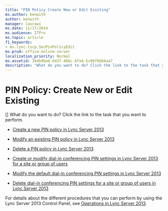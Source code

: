 ```yaml
---
title: "PIN Policy Create New or Edit Existing"
ms.author: kenwith
author: kenwith
manager: laurawi
ms.date: 11/17/2014
ms.audience: ITPro
ms.topic: article
f1_keywords:
- ms.lync.lscp.SecPinPolicyEdit
ms.prod: office-online-server
localization_priority: Normal
ms.assetid: 344b9be6-dd37-46bc-bfa4-5c06f6666aa7
description: "What do you want to do? Click the link to the task that you want to perform."
---
```


# PIN Policy: Create New or Edit Existing
[]
What do you want to do? Click the link to the task that you want to perform.
  
- [Create a new PIN policy in Lync Server 2013](create-a-new-pin-policy.md)
    
- [Modify an existing PIN policy in Lync Server 2013](modify-an-existing-pin-policy.md)
    
- [Delete a PIN policy in Lync Server 2013](delete-a-pin-policy.md)
    
- [Create or modify dial-in conferencing PIN settings in Lync Server 2013 for a site or group of users](create-or-modify-dial-in-conferencing-pin-settings-for-a-site-or-group-of-users.md)
    
- [Modify the default dial-in conferencing PIN settings in Lync Server 2013](modify-the-default-dial-in-conferencing-pin-settings.md)
    
- [Delete dial-in conferencing PIN settings for a site or group of users in Lync Server 2013](delete-dial-in-conferencing-pin-settings-for-a-site-or-group-of-users.md)
    
For details about the different procedures that you can perform by using the Lync Server 2013 Control Panel, see [Operations in Lync Server 2013](operations.md).
  


